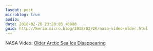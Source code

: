 ```yaml
---
layout: post
microblog: true
audio: 
date: 2018-02-26 23:20:03 +0800
guid: http://kerim.micro.blog/2018/02/26/nasa-video-older.html
---
```

NASA Video: [Older Arctic Sea Ice Disappearing](https://youtu.be/Vj1G9gqhkYA)
